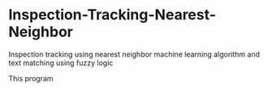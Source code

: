 # Inspection-Tracking-Nearest-Neighbor
Inspection tracking using nearest neighbor machine learning algorithm and text matching using fuzzy logic

This program
